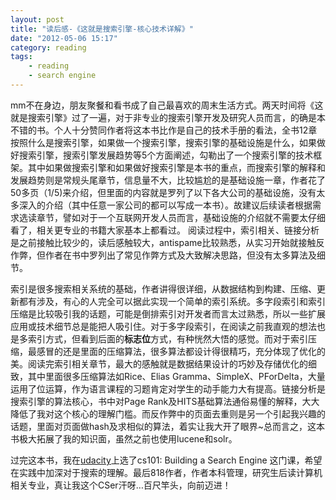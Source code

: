 ```yaml
---
layout: post
title: "读后感-《这就是搜索引擎-核心技术详解》"
date: "2012-05-06 15:17"
category: reading
tags:
    - reading
    - search engine
---
```

 mm不在身边，朋友聚餐和看书成了自己最喜欢的周末生活方式。两天时间将《这就是搜索引擎》过了一遍，对于非专业的搜索引擎开发及研究人员而言，的确是本不错的书。个人十分赞同作者将这本书比作是自己的技术手册的看法，全书12章按照什么是搜索引擎，如果做一个搜索引擎，搜索引擎的基础设施是什么，如果做好搜索引擎，搜索引擎发展趋势等5个方面阐述，勾勒出了一个搜索引擎的技术框架。其中如果做搜索引擎和如果做好搜索引擎是本书的重点，而搜索引擎的解释和发展趋势则是常规头尾章节，信息量不大，比较尴尬的是基础设施一章，作者花了50多页（1/5)来介绍，但里面的内容就是罗列了以下各大公司的基础设施，没有太多深入的介绍（其中任意一家公司的都可以写成一本书）。故建议后续读者根据需求选读章节，譬如对于一个互联网开发人员而言，基础设施的介绍就不需要太仔细看了，相关更专业的书籍大家基本上都看过。
 阅读过程中，索引相关、链接分析是之前接触比较少的，读后感触较大，antispame比较熟悉，从实习开始就接触反作弊，但作者在书中罗列出了常见作弊方式及大致解决思路，但没有太多算法及细节。

索引是很多搜索相关系统的基础，作者讲得很详细，从数据结构到构建、压缩、更新都有涉及，有心的人完全可以据此实现一个简单的索引系统。多字段索引和索引压缩是比较吸引我的话题，可能是倒排索引对开发者而言太过熟悉，所以一些扩展应用或技术细节总是能把人吸引住。对于多字段索引，在阅读之前我直观的想法也是多索引方式，但看到后面的**标志位**方式，有种恍然大悟的感觉。而对于索引压缩，最感冒的还是里面的压缩算法，很多算法都设计得很精巧，充分体现了优化的美。阅读完索引相关章节，最大的感触就是数据结果设计的巧妙及存储优化的细致，其中里面很多压缩算法如Rice、Elias Gramma、SimpleX、PForDelta，大量运用了位运算，作为语言课程的习题肯定对学生的动手能力大有提高。链接分析是搜索引擎的算法核心，书中对Page Rank及HITS基础算法通俗易懂的解释，大大降低了我对这个核心的理解门槛。而反作弊中的页面去重则是另一个引起我兴趣的话题，里面对页面做hash及求相似的算法，着实让我大开了眼界~总而言之，这本书极大拓展了我的知识面，虽然之前也使用lucene和solr。

过完这本书，我在[udacity](http://www.udacity.com)上选了cs101: Building a Search Engine 这门课，希望在实践中加深对于搜索的理解。最后818作者，作者本科管理，研究生后读计算机相关专业，真让我这个CSer汗呀…百尺竿头，向前迈进！
